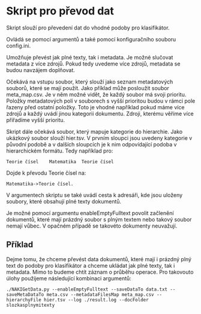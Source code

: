 # Skript pro převod dat
Skript slouží pro převedení dat do vhodné podoby pro klasifikátor.

Ovládá se pomocí argumentů a také pomocí konfiguračního souboru config.ini.

Umožňuje převést jak plné texty, tak i metadata. Je možné slučovat metadata z více zdrojů. Pokud tedy uvedeme více zdrojů, metadata se budou navzájem doplňovat.

Očekává na vstupu soubor, který slouží jako seznam metadatových souborů, které se mají použít.
Jako příklad může posloužit soubor meta_map.csv. Je v něm možné vidět, že každý soubor má svoji prioritu. Položky metadatových polí v souborech s vyšší prioritou budou v rámci pole řazeny před ostatní položky. Toto je vhodné například pokud máme více zdrojů a každý uvádí jinou kategorii dokumentu. Zdroji, kterému věříme více přiřadíme vyšší prioritu.

Skript dále očekává soubor, který mapuje kategorie do hierarchie. Jako ukázkový soubor slouží hier.tsv. V prvním sloupci jsou uvedeny kategorie v původní podobě a v dalších sloupcích je k nim odpovídající podoba v hierarchickém formátu. Tedy například pro:

    Teorie čísel	Matematika	Teorie čísel

Dojde k převodu Teorie čísel na:

    Matematika->Teorie čísel.

V argumentech skriptu se také uvádí cesta k adresáři, kde jsou uloženy soubory, které obsahují plné texty dokumentů.

Je možné pomocí argumentu enableEmptyFulltext povolit začlenění dokumentů, které mají prázdný soubor s plným textem nebo takový soubor nemají vůbec. V opačném případě se takovéto dokumenty neuvažují.


## Příklad
Dejme tomu, že chceme převést data dokumentů, které mají i prázdný plný text do podoby pro klasifikátor a chceme ukládat jak plné texty, tak i metadata. Mimo to budeme chtít záznam o průběhu operace. Pro takovouto úlohy použijeme následující kombinaci argumentů:

    ./NAKIGetData.py --enableEmptyFulltext --saveDataTo data.txt --saveMetaDataTo meta.csv --metadataFilesMap meta_map.csv --hierarchyFile hier.tsv --log ./result.log --docFolder slozkasplnymitexty
